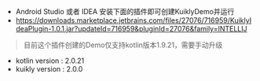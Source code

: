- Android Studio 或者 IDEA 安装下面的插件即可创建KuiklyDemo并运行
- https://downloads.marketplace.jetbrains.com/files/27076/716959/KuiklyIdeaPlugin-1.0.1.jar?updateId=716959&pluginId=27076&family=INTELLIJ
> 目前这个插件创建的Demo仅支持kotlin版本1.9.21，需要手动升级

- kotlin version : 2.0.21
- kuikly version : 2.0.0